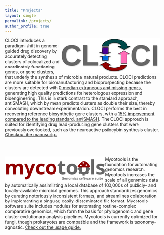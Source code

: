 ```yaml
---
title: "Projects"
layout: single
permalink: /projects/
author_profile: true
---
```


<a href="https://github.com/xonq/cloci"><img align="right"
src="https://github.com/xonq/xonq.github.io/blob/master/assets/images/cloci.png?raw=true"
title="Co-occurrence Locus and Orthologous Cluster Identifier"
style="width:325px"/></a>
CLOCI introduces a paradigm-shift in genome-guided drug discovery by accurately detecting 
clusters of colocalized and coordinately functioning genes, or gene clusters, 
that underly the synthesis of microbial natural products. CLOCI predictions are more suitable for biomanufacturing and bioprospecting
because the clusters are detected with <a
href="https://github.com/xonq/cloci/blob/master/etc/boundaries.png">0 median extraneous and missing
genes</a>, generating high quality predictions for heterologous expression and bioengineering. This is
in stark contrast to the standard approach, antiSMASH, which by mean 
predicts clusters as double their size, thereby convoluting downstream
experimentation. CLOCI performs
the best in recovering reference biosynthetic gene clusters, with a <a
href="https://github.com/xonq/cloci/blob/master/etc/recovery.png">15%
improvement compared to the leading standard, antiSMASH</a>. The CLOCI approach is
suited for identifying drug lead-producing gene clusters that were previously overlooked, 
such as the neuroactive psilocybin synthesis cluster. <a
href="https://www.biorxiv.org/content/10.1101/2023.06.20.545441v1">Checkout the
manuscript.</a>

<br /><br />

<a href="https://github.com/xonq/mycotools"><img align="left"
src="https://github.com/xonq/xonq.github.io/blob/master/assets/images/mycotools.png?raw=true"
style="width:325px"/></a>
Mycotools is the foundation for automating genomics research.
Mycotools increases the scale of all genomics data by
automatically assimilating a local database of 100,000s of publicly- and locally-available microbial genomes. This approach standardizes 
genomics by curating notoriously inconsistent formats, 
and streamlines collaboration by implementing a singular, easily-disseminated
file format. Mycotools software suite includes modules for automating
routine-complex comparative genomics, which form the basis for phylogenomic and
gene cluster evolutionary analysis pipelines. Mycotools is currently optimized for fungi, though prokaryotes are compatible and the framework is taxonomy-agnostic. <a
href="https://github.com/xonq/mycotools/blob/master/USAGE.md">Check
out the usage guide.</a>
